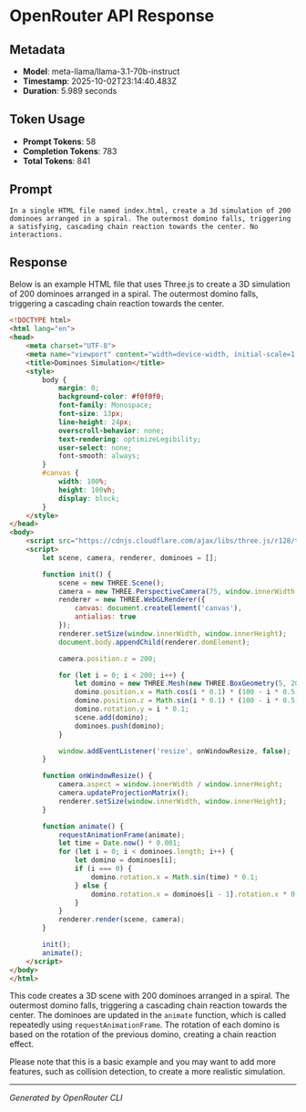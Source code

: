 # OpenRouter API Response

## Metadata
- **Model**: meta-llama/llama-3.1-70b-instruct
- **Timestamp**: 2025-10-02T23:14:40.483Z
- **Duration**: 5.989 seconds

## Token Usage
- **Prompt Tokens**: 58
- **Completion Tokens**: 783
- **Total Tokens**: 841

## Prompt
```
In a single HTML file named index.html, create a 3d simulation of 200 dominoes arranged in a spiral. The outermost domino falls, triggering a satisfying, cascading chain reaction towards the center. No interactions. 

```

## Response
Below is an example HTML file that uses Three.js to create a 3D simulation of 200 dominoes arranged in a spiral. The outermost domino falls, triggering a cascading chain reaction towards the center.

```html
<!DOCTYPE html>
<html lang="en">
<head>
    <meta charset="UTF-8">
    <meta name="viewport" content="width=device-width, initial-scale=1.0">
    <title>Dominoes Simulation</title>
    <style>
        body {
            margin: 0;
            background-color: #f0f0f0;
            font-family: Monospace;
            font-size: 13px;
            line-height: 24px;
            overscroll-behavior: none;
            text-rendering: optimizeLegibility;
            user-select: none;
            font-smooth: always;
        }
        #canvas {
            width: 100%;
            height: 100vh;
            display: block;
        }
    </style>
</head>
<body>
    <script src="https://cdnjs.cloudflare.com/ajax/libs/three.js/r128/three.min.js"></script>
    <script>
        let scene, camera, renderer, dominoes = [];

        function init() {
            scene = new THREE.Scene();
            camera = new THREE.PerspectiveCamera(75, window.innerWidth / window.innerHeight, 0.1, 1000);
            renderer = new THREE.WebGLRenderer({
                canvas: document.createElement('canvas'),
                antialias: true
            });
            renderer.setSize(window.innerWidth, window.innerHeight);
            document.body.appendChild(renderer.domElement);

            camera.position.z = 200;

            for (let i = 0; i < 200; i++) {
                let domino = new THREE.Mesh(new THREE.BoxGeometry(5, 20, 2), new THREE.MeshBasicMaterial({color: 0xffffff}));
                domino.position.x = Math.cos(i * 0.1) * (100 - i * 0.5);
                domino.position.z = Math.sin(i * 0.1) * (100 - i * 0.5);
                domino.rotation.y = i * 0.1;
                scene.add(domino);
                dominoes.push(domino);
            }

            window.addEventListener('resize', onWindowResize, false);
        }

        function onWindowResize() {
            camera.aspect = window.innerWidth / window.innerHeight;
            camera.updateProjectionMatrix();
            renderer.setSize(window.innerWidth, window.innerHeight);
        }

        function animate() {
            requestAnimationFrame(animate);
            let time = Date.now() * 0.001;
            for (let i = 0; i < dominoes.length; i++) {
                let domino = dominoes[i];
                if (i === 0) {
                    domino.rotation.x = Math.sin(time) * 0.1;
                } else {
                    domino.rotation.x = dominoes[i - 1].rotation.x * 0.9 + Math.sin(time + i * 0.1) * 0.01;
                }
            }
            renderer.render(scene, camera);
        }

        init();
        animate();
    </script>
</body>
</html>
```

This code creates a 3D scene with 200 dominoes arranged in a spiral. The outermost domino falls, triggering a cascading chain reaction towards the center. The dominoes are updated in the `animate` function, which is called repeatedly using `requestAnimationFrame`. The rotation of each domino is based on the rotation of the previous domino, creating a chain reaction effect.

Please note that this is a basic example and you may want to add more features, such as collision detection, to create a more realistic simulation.

---
*Generated by OpenRouter CLI*